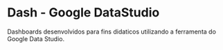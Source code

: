# Dash - Google DataStudio
Dashboards desenvolvidos para fins didaticos utilizando a ferramenta do Google Data Studio.
